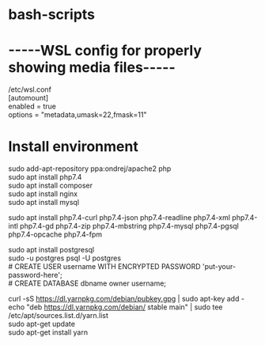 # bash-scripts
# -----WSL config for properly showing media files-----  
/etc/wsl.conf  
[automount]  
enabled = true  
options = "metadata,umask=22,fmask=11"  

# Install environment
sudo add-apt-repository ppa:ondrej/apache2 php  
sudo apt install php7.4  
sudo apt install composer  
sudo apt install nginx  
sudo apt install mysql   
  
sudo apt install php7.4-curl php7.4-json php7.4-readline php7.4-xml php7.4-intl php7.4-gd php7.4-zip php7.4-mbstring php7.4-mysql php7.4-pgsql php7.4-opcache php7.4-fpm  
  
sudo apt install postgresql  
sudo -u postgres psql -U postgres  
  \# CREATE USER username WITH ENCRYPTED PASSWORD 'put-your-password-here';  
  \# CREATE DATABASE dbname owner username;  
  
curl -sS https://dl.yarnpkg.com/debian/pubkey.gpg | sudo apt-key add -  
echo "deb https://dl.yarnpkg.com/debian/ stable main" | sudo tee /etc/apt/sources.list.d/yarn.list  
sudo apt-get update  
sudo apt-get install yarn  

